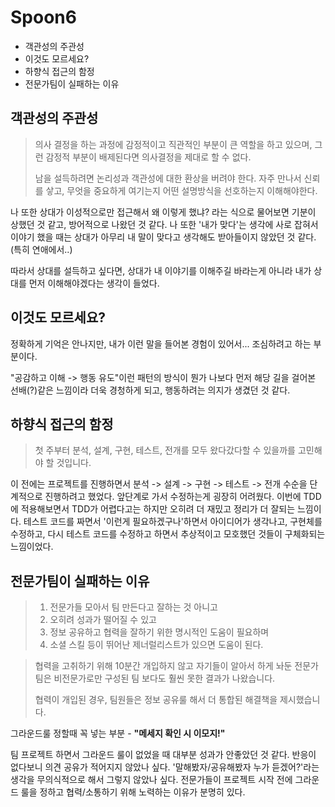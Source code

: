 # Spoon6
- 객관성의 주관성
- 이것도 모르세요?
- 하향식 접근의 함정
- 전문가팀이 실패하는 이유


## 객관성의 주관성
> 의사 결정을 하는 과정에 감정적이고 직관적인 부분이 큰 역할을 하고 있으며, 그런 감정적 부분이 배제된다면 의사결정을 제대로 할 수 없다.   
>
> 남을 설득하려면 논리성과 객관성에 대한 환상을 버려야 한다. 자주 만나서 신뢰를 샇고, 무엇을 중요하게 여기는지 어떤 설명방식을 선호하는지 이해해야한다.

나 또한 상대가 이성적으로만 접근해서 왜 이렇게 했냐? 라는 식으로 물어보면 기분이 상했던 것 같고, 방어적으로 나왔던 것 같다. 나 또한 '내가 맞다'는 생각에 사로 잡혀서 이야기 했을 때는 상대가 아무리 내 말이 맞다고 생각해도 받아들이지 않았던 것 같다. (특히 연애에서..)

따라서 상대를 설득하고 싶다면, 상대가 내 이야기를 이해주길 바라는게 아니라 내가 상대를 먼저 이해해야겠다는 생각이 들었다.


## 이것도 모르세요?
정확하게 기억은 안나지만, 내가 이런 말을 들어본 경험이 있어서... 조심하려고 하는 부분이다. 

"공감하고 이해 -> 행동 유도"이런 패턴의 방식이 뭔가 나보다 먼저 해당 길을 걸어본 선배(?)같은 느낌이라 더욱 경청하게 되고, 행동하려는 의지가 생겼던 것 같다. 

## 하향식 접근의 함정
> 첫 주부터 분석, 설계, 구현, 테스트, 전개를 모두 왔다갔다할 수 있을까를 고민해야 할 것입니다. 

이 전에는 프로젝트를 진행하면서 분석 -> 설계 -> 구현 -> 테스트 -> 전개 수순을 단계적으로 진행하려고 했었다. 앞단계로 가서 수정하는게 굉장히 어려웠다. 이번에 TDD에 적용해보면서 TDD가 어렵다고는 하지만 오히려 더 재밌고 정리가 더 잘되는 느낌이다. 테스트 코드를 짜면서 '이런게 필요하겠구나'하면서 아이디어가  생각나고, 구현체를 수정하고, 다시 테스트 코드를 수정하고 하면서 추상적이고 모호했던 것들이 구체화되는 느낌이었다. 


## 전문가팀이 실패하는 이유
> 1. 전문가들 모아서 팀 만든다고 잘하는 것 아니고
> 2. 오히려 성과가 떨어질 수 있고
> 3. 정보 공유하고 협력을 잘하기 위한 명시적인 도움이 필요하며
> 4. 소셜 스킬 등이 뛰어난 제너럴리스트가 있으면 도움이 된다.

> 협력을 고취하기 위해 10분간 개입하지 않고 자기들이 알아서 하게 놔둔 전문가팀은 비전문가로만 구성된 팀 보다도 훨씬 못한 결과가 나왔습니다.
>
> 협력이 개입된 경우, 팀원들은 정보 공유룰 해서 더 통합된 해결책을 제시했습니다.

 그라운드룰 정할때 꼭 넣는 부분 - **"메세지 확인 시 이모지!"**

 팀 프로젝트 하면서 그라운드 룰이 없었을 때 대부분 성과가 안좋았던 것 같다. 반응이 없다보니 의견 공유가 적어지지 않았나 싶다. '말해봤자/공유해봤자 누가 듣겠어?'라는 생각을 무의식적으로 해서 그렇지 않았나 싶다. 
 전문가들이 프로젝트 시작 전에 그라운드 룰을 정하고 협력/소통하기 위해 노력하는 이유가 분명히 있다.

